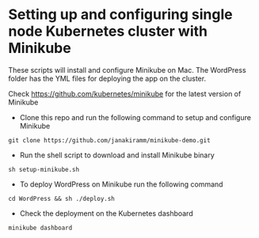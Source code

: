 # Setting up and configuring single node Kubernetes cluster with Minikube

These scripts will install and configure Minikube on Mac. The WordPress folder has the YML files for deploying the app on the cluster.

Check https://github.com/kubernetes/minikube for the latest version of Minikube

* Clone this repo and run the following command to setup and configure Minikube

```
git clone https://github.com/janakiramm/minikube-demo.git

````

* Run the shell script to download and install Minikube binary

```
sh setup-minikube.sh

````
* To deploy WordPress on Minikube run the following command

```
cd WordPress && sh ./deploy.sh

````

* Check the deployment on the Kubernetes dashboard 

```
minikube dashboard

````
